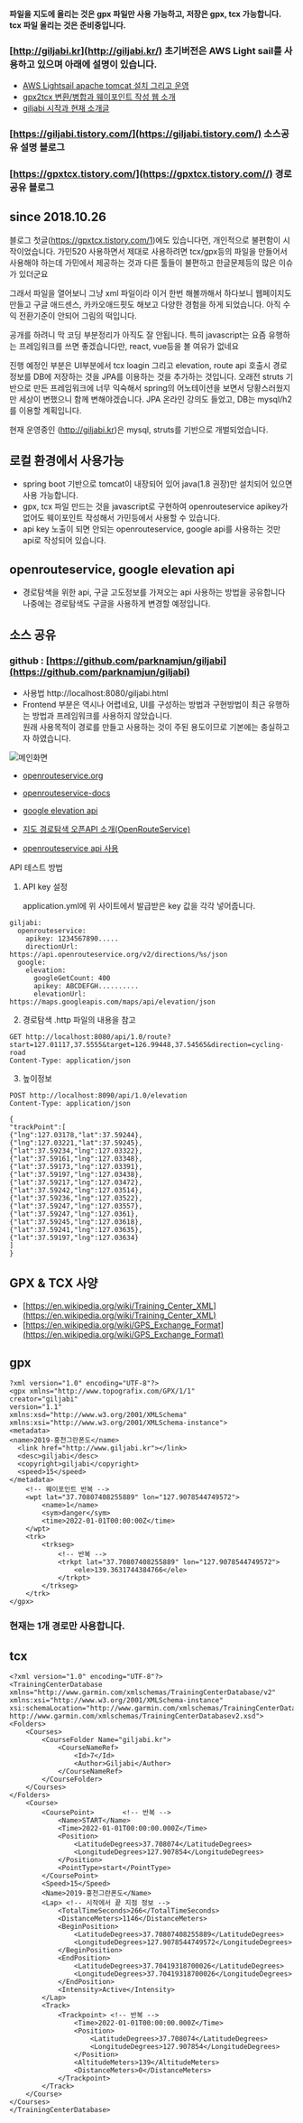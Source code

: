 
#### 파일을 지도에 올리는 것은 gpx 파일만 사용 가능하고, 저장은 gpx, tcx 가능합니다. tcx 파일 올리는 것은 준비중입니다.  

### [http://giljabi.kr](http://giljabi.kr/) 초기버전은 AWS Light sail를 사용하고 있으며 아래에 설명이 있습니다.
* [AWS Lightsail apache tomcat 설치 그리고 운영](https://gpxtcx.tistory.com/11)
* [gpx2tcx 변환/병합과 웨이포인트 작성 웹 소개](https://gpxtcx.tistory.com/3)
* [giljabi 시작과 현재 소개글](https://gpxtcx.tistory.com/13)

### [https://giljabi.tistory.com/](https://giljabi.tistory.com/) 소스공유 설명 블로그
### [https://gpxtcx.tistory.com/](https://gpxtcx.tistory.com//) 경로공유 블로그 



## since 2018.10.26
블로그 첫글(https://gpxtcx.tistory.com/1)에도 있습니다먼, 개인적으로 불편함이 시작이었습니다.
가민520 사용하면서 제대로 사용하려면 tcx/gpx등의 파일을 만들어서 사용해야 하는데 가민에서 제공하는 것과 다른 툴들이
불편하고 한글문제등의 많은 이슈가 있더군요

그래서 파일을 열어보니 그냥 xml 파일이라 이거 한번 해볼까해서 하다보니 웹페이지도 만들고 
구글 애드센스, 카카오애드핏도 해보고 다양한 경험을 하게 되었습니다. 아직 수익 전환기준이 안되어 그림의 떡입니다. 

공개를 하려니 막 코딩 부분정리가 아직도 잘 안됩니다. 특히 javascript는 요즘 유행하는 프레임워크를 쓰면 
좋겠습니다만, react, vue등을 볼 여유가 없네요

진행 예정인 부분은 UI부분에서 tcx loagin 그리고 elevation, route api 호출시 경로정보를 DB에 저장하는 것을 JPA를 이용하는 것을 추가하는 것입니다. 
오래전 struts 기반으로 만든 프레임워크에 너무 익숙해서 spring의 어노테이션을 보면서 당황스러웠지만 세상이 변했으니 함께 변해야겠습니다. 
JPA 온라인 강의도 들었고, DB는 mysql/h2를 이용할 계획입니다.

현재 운영중인 (http://giljabi.kr)은 mysql, struts를 기반으로 개벌되었습니다.



## 로컬 환경에서 사용가능
* spring boot 기반으로 tomcat이 내장되어 있어 java(1.8 권장)만 설치되어 있으면 사용 가능합니다.
* gpx, tcx 파일 만드는 것을 javascript로 구현하여 openrouteservice apikey가 없어도 웨이포인트 작성해서 가민등에서 사용할 수 있습니다.
* api key 노출이 되면 안되는 openrouteservice, google api를 사용하는 것만 api로 작성되어 있습니다.


## openrouteservice, google elevation api
* 경로탐색을 위한 api, 구글 고도정보를 가져오는 api 사용하는 방법을 공유합니다
  나중에는 경로탐색도 구글을 사용하게 변경할 예정입니다.


## 소스 공유
### github : [https://github.com/parknamjun/giljabi](https://github.com/parknamjun/giljabi)
* 사용법 http://localhost:8080/giljabi.html
* Frontend 부분은 역시나 어렵네요, UI를 구성하는 방법과 구현방법이 최근 유행하는 방법과 프레임워크를 사용하지 않았습니다.  
  원래 사용목적이 경로를 만들고 사용하는 것이 주된 용도이므로 기본에는 충실하고자 하였습니다.
  
![메인화면](./images/image01.png)

* [openrouteservice.org](https://openrouteservice.org/)
* [openrouteservice-docs](https://github.com/GIScience/openrouteservice-docs)
* [google elevation api](https://developers.google.com/maps/documentation/elevation/start)

* [지도 경로탐색 오픈API 소개(OpenRouteService)](https://gpxtcx.tistory.com/38)
* [openrouteservice api 사용](https://giljabi.tistory.com/2)


API 테스트 방법
1. API key 설정 
   
   application.yml에 위 사이트에서 발급받은 key 값을 각각 넣어줍니다.
```
giljabi:
  openrouteservice:
    apikey: 1234567890.....
    directionUrl: https://api.openrouteservice.org/v2/directions/%s/json
  google:
    elevation:
      googleGetCount: 400
      apikey: ABCDEFGH..........
      elevationUrl: https://maps.googleapis.com/maps/api/elevation/json
```

2. 경로탐색
.http 파일의 내용을 참고
```
GET http://localhost:8080/api/1.0/route?start=127.01117,37.5555&target=126.99448,37.54565&direction=cycling-road
Content-Type: application/json
```   

3. 높이정보 
```
POST http://localhost:8090/api/1.0/elevation
Content-Type: application/json

{
"trackPoint":[
{"lng":127.03178,"lat":37.59244},
{"lng":127.03221,"lat":37.59245},
{"lat":37.59234,"lng":127.03322},
{"lat":37.59161,"lng":127.03348},
{"lat":37.59173,"lng":127.03391},
{"lat":37.59197,"lng":127.03438},
{"lat":37.59217,"lng":127.03472},
{"lat":37.59242,"lng":127.03514},
{"lat":37.59236,"lng":127.03522},
{"lat":37.59247,"lng":127.03557},
{"lat":37.59247,"lng":127.0361},
{"lat":37.59245,"lng":127.03618},
{"lat":37.59241,"lng":127.03635},
{"lat":37.59197,"lng":127.03634}
]
}
```

## GPX & TCX 사양
* [https://en.wikipedia.org/wiki/Training_Center_XML](https://en.wikipedia.org/wiki/Training_Center_XML)
* [https://en.wikipedia.org/wiki/GPS_Exchange_Format](https://en.wikipedia.org/wiki/GPS_Exchange_Format)


## gpx
```
?xml version="1.0" encoding="UTF-8"?>
<gpx xmlns="http://www.topografix.com/GPX/1/1"
creator="giljabi"
version="1.1"
xmlns:xsd="http://www.w3.org/2001/XMLSchema"
xmlns:xsi="http://www.w3.org/2001/XMLSchema-instance">
<metadata>
<name>2019-홍천그란폰도</name>
  <link href="http://www.giljabi.kr"></link>
  <desc>giljabi</desc>
  <copyright>giljabi</copyright>
  <speed>15</speed>
</metadata>
    <!-- 웨이포인트 반복 -->
	<wpt lat="37.70807408255889" lon="127.9078544749572">
		<name>1</name>
		<sym>danger</sym>
		<time>2022-01-01T00:00:00Z</time>
	</wpt>
	<trk>
		<trkseg>
            <!-- 반복 -->
			<trkpt lat="37.70807408255889" lon="127.9078544749572">
				<ele>139.3631744384766</ele>
			</trkpt>
		</trkseg>
	</trk>
</gpx>
```


### 현재는 1개 경로만 사용합니다.
## tcx
```
<?xml version="1.0" encoding="UTF-8"?>
<TrainingCenterDatabase xmlns="http://www.garmin.com/xmlschemas/TrainingCenterDatabase/v2"
xmlns:xsi="http://www.w3.org/2001/XMLSchema-instance"
xsi:schemaLocation="http://www.garmin.com/xmlschemas/TrainingCenterDatabase/v2 http://www.garmin.com/xmlschemas/TrainingCenterDatabasev2.xsd">
<Folders>
	<Courses>
		<CourseFolder Name="giljabi.kr">
			<CourseNameRef>
				<Id>7</Id>
				<Author>Giljabi</Author>
			</CourseNameRef>
		</CourseFolder>
	</Courses>
</Folders>
	<Course>
		<CoursePoint>		<!-- 반복 -->
			<Name>START</Name>
			<Time>2022-01-01T00:00:00.000Z</Time>
			<Position>
				<LatitudeDegrees>37.708074</LatitudeDegrees>
				<LongitudeDegrees>127.907854</LongitudeDegrees>
			</Position>
			<PointType>start</PointType>
		</CoursePoint>
		<Speed>15</Speed>
		<Name>2019-홍천그란폰도</Name>
		<Lap> <!-- 시작에서 끝 지점 정보 -->
			<TotalTimeSeconds>266</TotalTimeSeconds>
			<DistanceMeters>1146</DistanceMeters>
			<BeginPosition>
				<LatitudeDegrees>37.70807408255889</LatitudeDegrees>
				<LongitudeDegrees>127.9078544749572</LongitudeDegrees>
			</BeginPosition>
			<EndPosition>
				<LatitudeDegrees>37.70419318700026</LatitudeDegrees>
				<LongitudeDegrees>37.70419318700026</LongitudeDegrees>
			</EndPosition>
			<Intensity>Active</Intensity>
		</Lap>
		<Track>
			<Trackpoint> <!-- 반복 -->
				<Time>2022-01-01T00:00:00.000Z</Time>
				<Position>
					<LatitudeDegrees>37.708074</LatitudeDegrees>
					<LongitudeDegrees>127.907854</LongitudeDegrees>
				</Position>
				<AltitudeMeters>139</AltitudeMeters>
				<DistanceMeters>0</DistanceMeters>
			</Trackpoint>
    	</Track>
	</Course>
</Courses>
</TrainingCenterDatabase>
    		
		
		


```
